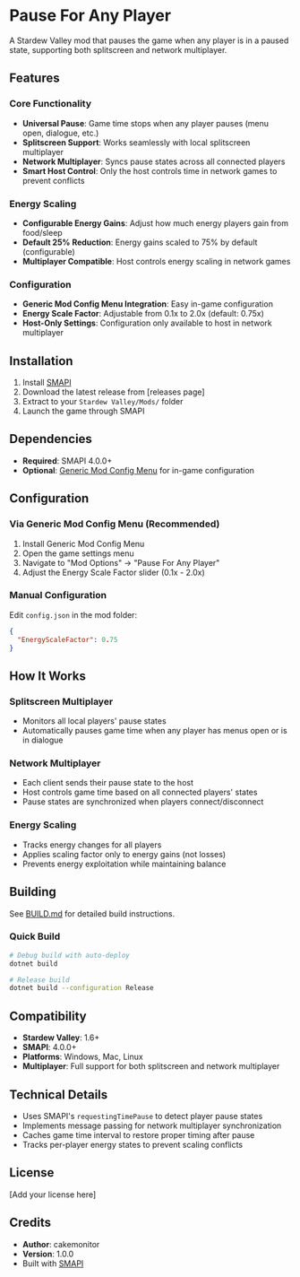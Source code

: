 # Pause For Any Player

A Stardew Valley mod that pauses the game when any player is in a paused state, supporting both splitscreen and network multiplayer.

## Features

### Core Functionality
- **Universal Pause**: Game time stops when any player pauses (menu open, dialogue, etc.)
- **Splitscreen Support**: Works seamlessly with local splitscreen multiplayer
- **Network Multiplayer**: Syncs pause states across all connected players
- **Smart Host Control**: Only the host controls time in network games to prevent conflicts

### Energy Scaling
- **Configurable Energy Gains**: Adjust how much energy players gain from food/sleep
- **Default 25% Reduction**: Energy gains scaled to 75% by default (configurable)
- **Multiplayer Compatible**: Host controls energy scaling in network games

### Configuration
- **Generic Mod Config Menu Integration**: Easy in-game configuration
- **Energy Scale Factor**: Adjustable from 0.1x to 2.0x (default: 0.75x)
- **Host-Only Settings**: Configuration only available to host in network multiplayer

## Installation

1. Install [SMAPI](https://smapi.io/)
2. Download the latest release from [releases page]
3. Extract to your `Stardew Valley/Mods/` folder
4. Launch the game through SMAPI

## Dependencies

- **Required**: SMAPI 4.0.0+
- **Optional**: [Generic Mod Config Menu](https://www.nexusmods.com/stardewvalley/mods/5098) for in-game configuration

## Configuration

### Via Generic Mod Config Menu (Recommended)
1. Install Generic Mod Config Menu
2. Open the game settings menu
3. Navigate to "Mod Options" → "Pause For Any Player"
4. Adjust the Energy Scale Factor slider (0.1x - 2.0x)

### Manual Configuration
Edit `config.json` in the mod folder:
```json
{
  "EnergyScaleFactor": 0.75
}
```

## How It Works

### Splitscreen Multiplayer
- Monitors all local players' pause states
- Automatically pauses game time when any player has menus open or is in dialogue

### Network Multiplayer
- Each client sends their pause state to the host
- Host controls game time based on all connected players' states
- Pause states are synchronized when players connect/disconnect

### Energy Scaling
- Tracks energy changes for all players
- Applies scaling factor only to energy gains (not losses)
- Prevents energy exploitation while maintaining balance

## Building

See [BUILD.md](BUILD.md) for detailed build instructions.

### Quick Build
```bash
# Debug build with auto-deploy
dotnet build

# Release build
dotnet build --configuration Release
```

## Compatibility

- **Stardew Valley**: 1.6+
- **SMAPI**: 4.0.0+
- **Platforms**: Windows, Mac, Linux
- **Multiplayer**: Full support for both splitscreen and network multiplayer

## Technical Details

- Uses SMAPI's `requestingTimePause` to detect player pause states
- Implements message passing for network multiplayer synchronization
- Caches game time interval to restore proper timing after pause
- Tracks per-player energy states to prevent scaling conflicts

## License

[Add your license here]

## Credits

- **Author**: cakemonitor
- **Version**: 1.0.0
- Built with [SMAPI](https://smapi.io/)